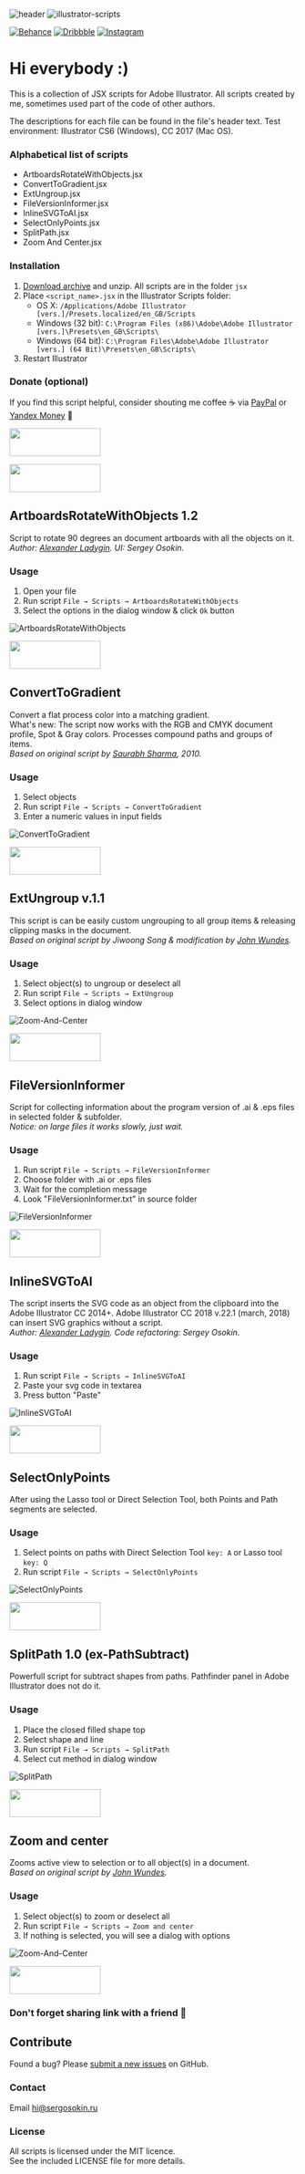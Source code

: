 ![header](images/header.jpg)
![illustrator-scripts](images/cover.gif)

[![Behance](https://img.shields.io/badge/Behance-%40creold-0055FF.svg)](https://behance.net/creold) [![Dribbble](https://img.shields.io/badge/Dribbble-%40creold-DF3A7A.svg)](https://dribbble.com/creold) [![Instagram](https://img.shields.io/badge/Instagram-%40serg_osokin-8034B2.svg)](https://www.instagram.com/serg_osokin/)

# Hi everybody :)
This is a collection of JSX scripts for Adobe Illustrator. All scripts created by me, sometimes used part of the code of other authors.  

The descriptions for each file can be found in the file's header text. Test environment: Illustrator CS6 (Windows), CC 2017 (Mac OS).   

### Alphabetical list of scripts
* ArtboardsRotateWithObjects.jsx   
* ConvertToGradient.jsx   
* ExtUngroup.jsx   
* FileVersionInformer.jsx   
* InlineSVGToAI.jsx   
* SelectOnlyPoints.jsx   
* SplitPath.jsx   
* Zoom And Center.jsx 

### Installation 

1. [Download archive] and unzip. All scripts are in the folder `jsx`
2. Place `<script_name>.jsx` in the Illustrator Scripts folder:
	- OS X: `/Applications/Adobe Illustrator [vers.]/Presets.localized/en_GB/Scripts`
	- Windows (32 bit): `C:\Program Files (x86)\Adobe\Adobe Illustrator [vers.]\Presets\en_GB\Scripts\`
	- Windows (64 bit): `C:\Program Files\Adobe\Adobe Illustrator [vers.] (64 Bit)\Presets\en_GB\Scripts\`
3. Restart Illustrator

[Download archive]: http://bit.ly/2M0j95N 

### Donate (optional)
If you find this script helpful, consider shouting me coffee ☕️ via [PayPal] or [Yandex Money] 🙂  

[PayPal]: https://paypal.me/osokin/2usd
[Yandex Money]: https://money.yandex.ru/to/410011149615582
<a href="https://paypal.me/osokin/2usd">
  <img width="160" height="49" src="images/paypal-badge.png" >
</a>  

<a href="https://money.yandex.ru/to/410011149615582">
  <img width="160" height="49" src="images/yandex-badge.png" >
</a>

## ArtboardsRotateWithObjects 1.2

Script to rotate 90 degrees an document artboards with all the objects on it.   
*Author: [Alexander Ladygin](http://ladygin.pro/). UI: Sergey Osokin.*

### Usage

1. Open your file
2. Run script `File → Scripts → ArtboardsRotateWithObjects`
3. Select the options in the dialog window & click `Ok` button

![ArtboardsRotateWithObjects](images/demo-ArtboardsRotateWithObjects.gif) 

<a href="http://bit.ly/2M0j95N">
  <img width="160" height="49" src="images/download.png">
</a> 

## ConvertToGradient

Convert a flat process color into a matching gradient.   
What's new: The script now works with the RGB and CMYK document profile, Spot & Gray colors. Processes compound paths and groups of items.   
*Based on original script by [Saurabh Sharma](https://tutsplus.com/authors/saurabh-sharma), 2010.*   

### Usage

1. Select objects
2. Run script `File → Scripts → ConvertToGradient`
3. Enter a numeric values in input fields

![ConvertToGradient](images/demo-ConvertToGradient.gif) 

<a href="http://bit.ly/2M0j95N">
  <img width="160" height="49" src="images/download.png">
</a> 

## ExtUngroup v.1.1
This script is сan be easily custom ungrouping to all group items & releasing clipping masks in the document.   
*Based on original script by Jiwoong Song & modification by [John Wundes](http://www.wundes.com/).*

### Usage

1. Select object(s) to ungroup or deselect all
2. Run script `File → Scripts → ExtUngroup`
3. Select options in dialog window
 

![Zoom-And-Center](images/demo-ExtUngroup.gif) 

<a href="http://bit.ly/2M0j95N">
  <img width="160" height="49" src="images/download.png">
</a> 

## FileVersionInformer

Script for collecting information about the program version of .ai & .eps files in selected folder & subfolder.   
*Notice: on large files it works slowly, just wait.*

### Usage

1. Run script `File → Scripts → FileVersionInformer`
2. Choose folder with .ai or .eps files
3. Wait for the completion message
4. Look "FileVersionInformer.txt" in source folder
 

![FileVersionInformer](images/demo-FileVersionInformer.gif) 

<a href="http://bit.ly/2M0j95N">
  <img width="160" height="49" src="images/download.png">
</a> 

## InlineSVGToAI

The script inserts the SVG code as an object from the clipboard into the Adobe Illustrator CC 2014+. Adobe Illustrator CC 2018 v.22.1 (march, 2018) can insert SVG graphics without a script.   
*Author: [Alexander Ladygin](http://ladygin.pro/). Code refactoring: Sergey Osokin.*

### Usage

1. Run script `File → Scripts → InlineSVGToAI`
2. Paste your svg code in textarea
3. Press button "Paste" 

![InlineSVGToAI](images/demo-InlineSVGToAI.gif) 

<a href="http://bit.ly/2M0j95N">
  <img width="160" height="49" src="images/download.png">
</a> 

## SelectOnlyPoints

After using the Lasso tool or Direct Selection Tool, both Points and Path segments are selected. 

### Usage

1. Select points on paths with Direct Selection Tool `key: A` or Lasso tool `key: Q`
2. Run script `File → Scripts → SelectOnlyPoints`
 

![SelectOnlyPoints](images/demo-SelectOnlyPoints.gif) 

<a href="http://bit.ly/2M0j95N">
  <img width="160" height="49" src="images/download.png">
</a> 

## SplitPath 1.0 (ex-PathSubtract)

Powerfull script for subtract shapes from paths. Pathfinder panel in Adobe Illustrator does not do it.   

### Usage

1. Place the closed filled shape top
2. Select shape and line
3. Run script `File → Scripts → SplitPath `
4. Select cut method in dialog window
 

![SplitPath](images/demo-SplitPath.gif) 

<a href="http://bit.ly/2M0j95N">
  <img width="160" height="49" src="images/download.png">
</a> 

## Zoom and center

Zooms active view to selection or to all object(s) in a document.   
*Based on original script by [John Wundes](http://www.wundes.com/).*

### Usage

1. Select object(s) to zoom or deselect all
2. Run script `File → Scripts → Zoom and center`
3. If nothing is selected, you will see a dialog with options
 

![Zoom-And-Center](images/Zoom-And-Center.jpg) 

<a href="http://bit.ly/2M0j95N">
  <img width="160" height="49" src="images/download.png">
</a> 

### Don't forget sharing link with a friend 🙂 


## Contribute

Found a bug? Please [submit a new issues](https://github.com/creold/illustrator-scripts/issues) on GitHub.

### Contact
Email <hi@sergosokin.ru>  

### License

All scripts is licensed under the MIT licence.  
See the included LICENSE file for more details.